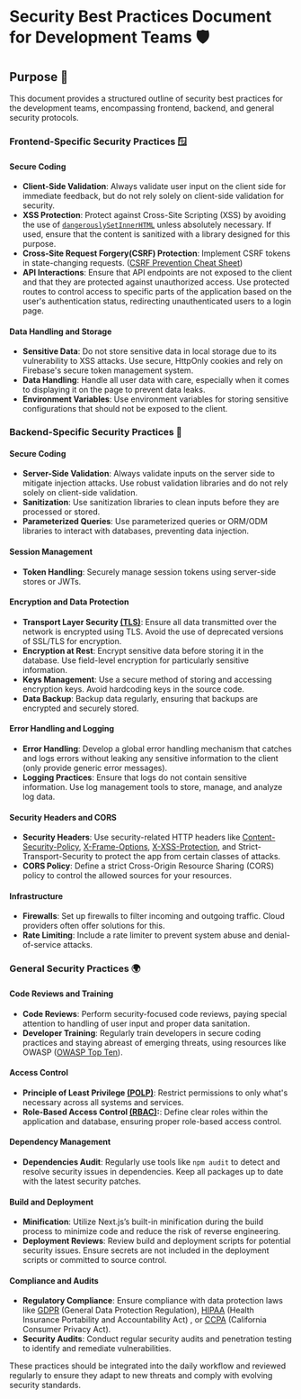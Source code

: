 # Security Best Practices Document for Development Teams 🛡️

## Purpose 🎯
This document provides a structured outline of security best practices for the development teams, encompassing frontend, backend, and general security protocols.

### Frontend-Specific Security Practices 🪟

#### Secure Coding

- **Client-Side Validation**: Always validate user input on the client side for immediate feedback, but do not rely solely on client-side validation for security.
- **XSS Protection**: Protect against Cross-Site Scripting (XSS) by avoiding the use of [`dangerouslySetInnerHTML`](https://react.dev/reference/react-dom/components/common#dangerously-setting-the-inner-html) unless absolutely necessary. If used, ensure that the content is sanitized with a library designed for this purpose.
- **Cross-Site Request Forgery(CSRF) Protection**: Implement CSRF tokens in state-changing requests. ([CSRF Prevention Cheat Sheet](https://cheatsheetseries.owasp.org/cheatsheets/Cross-Site_Request_Forgery_Prevention_Cheat_Sheet.html))
- **API Interactions**: Ensure that API endpoints are not exposed to the client and that they are protected against unauthorized access. Use protected routes to control access to specific parts of the application based on the user's authentication status, redirecting unauthenticated users to a login page.

#### Data Handling and Storage

- **Sensitive Data**: Do not store sensitive data in local storage due to its vulnerability to XSS attacks. Use secure, HttpOnly cookies and rely on Firebase's secure token management system.
- **Data Handling**: Handle all user data with care, especially when it comes to displaying it on the page to prevent data leaks.
- **Environment Variables**: Use environment variables for storing sensitive configurations that should not be exposed to the client.

### Backend-Specific Security Practices 🧠

#### Secure Coding

- **Server-Side Validation**: Always validate inputs on the server side to mitigate injection attacks. Use robust validation libraries and do not rely solely on client-side validation.
- **Sanitization**: Use sanitization libraries to clean inputs before they are processed or stored.
- **Parameterized Queries**: Use parameterized queries or ORM/ODM libraries to interact with databases, preventing data injection.

#### Session Management

- **Token Handling**: Securely manage session tokens using server-side stores or JWTs.

#### Encryption and Data Protection

- **Transport Layer Security [(TLS)](https://en.wikipedia.org/wiki/Transport_Layer_Security)**: Ensure all data transmitted over the network is encrypted using TLS. Avoid the use of deprecated versions of SSL/TLS for encryption.
- **Encryption at Rest**: Encrypt sensitive data before storing it in the database. Use field-level encryption for particularly sensitive information.
- **Keys Management**: Use a secure method of storing and accessing encryption keys. Avoid hardcoding keys in the source code.
- **Data Backup**: Backup data regularly, ensuring that backups are encrypted and securely stored.

#### Error Handling and Logging

- **Error Handling**: Develop a global error handling mechanism that catches and logs errors without leaking any sensitive information to the client (only provide generic error messages).
- **Logging Practices**: Ensure that logs do not contain sensitive information. Use log management tools to store, manage, and analyze log data.

#### Security Headers and CORS

- **Security Headers**: Use security-related HTTP headers like [Content-Security-Policy](https://developer.mozilla.org/en-US/docs/Web/HTTP/CSP), [X-Frame-Options](https://developer.mozilla.org/en-US/docs/Web/HTTP/Headers/X-Frame-Options), [X-XSS-Protection](https://developer.mozilla.org/en-US/docs/Web/HTTP/Headers/X-XSS-Protection), and Strict-Transport-Security to protect the app from certain classes of attacks.
- **CORS Policy**: Define a strict Cross-Origin Resource Sharing (CORS) policy to control the allowed sources for your resources.

#### Infrastructure

- **Firewalls**: Set up firewalls to filter incoming and outgoing traffic. Cloud providers often offer solutions for this.
- **Rate Limiting**: Include a rate limiter to prevent system abuse and denial-of-service attacks.

### General Security Practices 🌍

#### Code Reviews and Training

- **Code Reviews**: Perform security-focused code reviews, paying special attention to handling of user input and proper data sanitation.
- **Developer Training**: Regularly train developers in secure coding practices and staying abreast of emerging threats, using resources like OWASP ([OWASP Top Ten](https://owasp.org/www-project-top-ten/)).

#### Access Control

- **Principle of Least Privilege [(POLP)](https://en.wikipedia.org/wiki/Principle_of_least_privilege)**: Restrict permissions to only what's necessary across all systems and services.
- **Role-Based Access Control [(RBAC)](https://en.wikipedia.org/wiki/Role-based_access_control):**: Define clear roles within the application and database, ensuring proper role-based access control.

#### Dependency Management

- **Dependencies Audit**: Regularly use tools like `npm audit` to detect and resolve security issues in dependencies. Keep all packages up to date with the latest security patches.

#### Build and Deployment

- **Minification**: Utilize Next.js’s built-in minification during the build process to minimize code and reduce the risk of reverse engineering.
- **Deployment Reviews**: Review build and deployment scripts for potential security issues. Ensure secrets are not included in the deployment scripts or committed to source control.

#### Compliance and Audits

- **Regulatory Compliance**: Ensure compliance with data protection laws like [GDPR](https://gdpr-info.eu/) (General Data Protection Regulation), [HIPAA](https://www.hhs.gov/hipaa/index.html) (Health Insurance Portability and Accountability Act) , or [CCPA](https://oag.ca.gov/privacy/ccpa) (California Consumer Privacy Act).
- **Security Audits**: Conduct regular security audits and penetration testing to identify and remediate vulnerabilities.

These practices should be integrated into the daily workflow and reviewed regularly to ensure they adapt to new threats and comply with evolving security standards.
